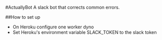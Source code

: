 #ActuallyBot
A slack bot that corrects common errors.

##How to set up
 - On Heroku configure one worker dyno
 - Set Heroku's environment variable SLACK_TOKEN to the slack token
